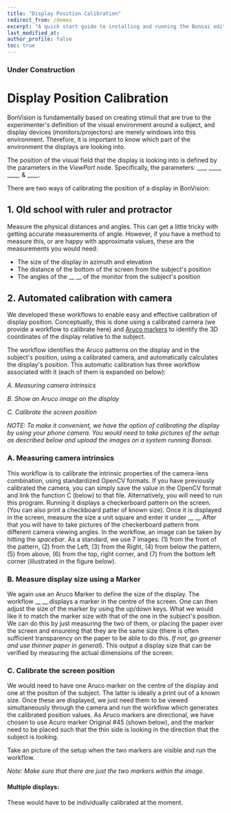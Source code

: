 ```yaml
---
title: "Display Position Calibration"
redirect_from: /demos
excerpt: "A quick start guide to installing and running the Bonsai editor."
last_modified_at: 
author_profile: false
toc: true
---
```


### Under Construction

# Display Position Calibration

BonVision is fundamentally based on creating stimuli that are true to the experimenter's definition of the visual environment around a subject, and display devices (monitors/projectors) are merely windows into this environment. Therefore, it is important to know which part of the environment the displays are looking into.  

The position of the visual field that the display is looking into is defined by the parameters in the _ViewPort_ node. Specifically, the parameters: ___, ____, ____, & ____.

There are two ways of calibrating the position of a display in BonVision:

## __1. Old school with ruler and protractor__ 
Measure the physical distances and angles. This can get a little tricky with getting accurate measurements of angle. However, if you have a method to measure this, or are happy with approximate values, these are the measurements you would need:
* The size of the display in azimuth and elevation
* The distance of the bottom of the screen from the subject's position
* The angles of the __ __ of the monitor from the subject's position

## __2. Automated calibration with camera__ 
We developed these workflows to enable easy and effective calibration of display position. Conceptually, this is done using a calibrated camera (we provide a workflow to calibrate here) and [Aruco markers](https://docs.opencv.org/trunk/d5/dae/tutorial_aruco_detection.html) to identify the 3D coordinates of the display relative to the subject. 

The workflow identifies the Aruco patterns on the display and in the subject's position, using a calibrated camera, and automatically calculates the display's position. This automatic calibration has three workflow associated with it (each of them is expanded on below):

_A. Measuring camera intrinsics_

_B. Show an Aruco image on the display_

_C. Calibrate the screen position_

_NOTE: To make it convenient, we have the option of calibrating the display by using your phone camera. You would need to take pictures of the setup as described below and upload the images on a system running Bonsai._

### __A. Measuring camera intrinsics__
This workflow is to calibrate the intrinsic properties of the camera-lens combination, using standardized OpenCV formats. If you have previously calibrated the camera, you can simply save the value in the OpenCV format and link the function C (below) to that file. Alternatively, you will need to run this program. Running it displays a checkerboard pattern on the screen. (You can also print a checkboard patter of known size). Once it is displayed in the screen, measure the size a unit square and enter it under __  __ After that you will have to take pictures of the checkerboard pattern from different camera viewing angles. In the workflow, an image can be taken by hitting the _spacebar_. As a standard, we use 7 images: (1) from the front of the pattern, (2) from the Left, (3) from the Right, (4) from below the pattern, (5) from above, (6) from the top, right corner, and (7) from the bottom left corner (illustrated in the figure below).

### __B. Measure display size using a Marker__
We again use an Aruco Marker to define the size of the display. The workflow __ __ displays a marker in the centre of the screen. One can then adjust the size of the marker by using the up/down keys. What we would like it to match the marker size with that of the one in the subject's position. We can do this by just measuring the two of them, or placing the paper over the screen and ensureing that they are the same size (there is often sufficient transparency on the paper to be able to do this. _If not, go greener and use thinner paper in general_). This output a display size that can be verified by measuring the actual dimensions of the screen.

### __C. Calibrate the screen position__
We would need to have one Aruco marker on the centre of the display and one at the positon of the subject. The latter is ideally a print out of a known size. Once these are displayed, we just need them to be viewed simultaneously through the camera and run the workflow which generates the calibrated position values. As Aruco markers are directional, we have chosen to use Acuro marker Original #45 (shown below), and the marker need to be placed such that the thin side is looking in the direction that the subject is looking. 

Take an picture of the setup when the two markers are visible and run the workflow. 

_Note: Make sure that there are just the two markers within the image._

#### Multiple displays: 
These would have to be individually calibrated at the moment.
